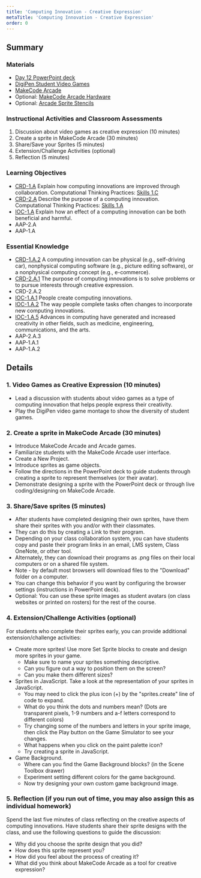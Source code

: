 ```yaml
---
title: 'Computing Innovation - Creative Expression'
metaTitle: 'Computing Innovation - Creative Expression'
order: 0
---
```


## Summary

### Materials

* [Day 12 PowerPoint deck](https://1drv.ms/w/s!AqsgsTyHBmRBkA_AD1fgnTelcqiq?e=yWYcKJ)
* [DigiPen Student Video Games](https://youtu.be/Gpvr130vxrQ)
* [MakeCode Arcade](https://arcade.makecode.com)
* Optional: [MakeCode Arcade Hardware](https://arcade.makecode.com/hardware)
* Optional: [Arcade Sprite Stencils](../arcade-sprite-stencils)

### Instructional Activities and Classroom Assessments

1. Discussion about video games as creative expression (10 minutes)
2. Create a sprite in MakeCode Arcade (30 minutes)
3. Share/Save your Sprites (5 minutes)
4. Extension/Challenge Activities (optional)
5. Reflection (5 minutes)

### Learning Objectives

* [CRD-1.A](https://apcentral.collegeboard.org/pdf/ap-computer-science-principles-course-and-exam-description.pdf#page=39) Explain how computing innovations are improved through collaboration.
Computational Thinking Practices: [Skills 1.C](https://apcentral.collegeboard.org/pdf/ap-computer-science-principles-course-and-exam-description.pdf#page=23)
* [CRD-2.A](https://apcentral.collegeboard.org/pdf/ap-computer-science-principles-course-and-exam-description.pdf#page=41) Describe the purpose of a computing innovation.
Computational Thinking Practices: [Skills 1.A](https://apcentral.collegeboard.org/pdf/ap-computer-science-principles-course-and-exam-description.pdf#page=23)
* [IOC-1.A](https://apcentral.collegeboard.org/pdf/ap-computer-science-principles-course-and-exam-description.pdf?course=ap-computer-science-principles#page=121) Explain how an effect of a computing innovation can be both beneficial and harmful.
* AAP-2.A
* AAP-1.A

### Essential Knowledge

* [CRD-1.A.2](https://apcentral.collegeboard.org/pdf/ap-computer-science-principles-course-and-exam-description.pdf#page=39) A computing innovation can be physical (e.g., self-driving car), nonphysical computing software (e.g., picture editing software), or a nonphysical computing concept (e.g., e-commerce).
* [CRD-2.A.1](https://apcentral.collegeboard.org/pdf/ap-computer-science-principles-course-and-exam-description.pdf#page=41) The purpose of computing innovations is to solve problems or to pursue interests through creative expression.
* CRD-2.A.2
* [IOC-1.A.1](https://apcentral.collegeboard.org/pdf/ap-computer-science-principles-course-and-exam-description.pdf?course=ap-computer-science-principles#page=121) People create computing innovations.
* [IOC-1.A.2](https://apcentral.collegeboard.org/pdf/ap-computer-science-principles-course-and-exam-description.pdf?course=ap-computer-science-principles#page=121) The way people complete tasks often changes to incorporate new computing innovations.
* [IOC-1.A.5](https://apcentral.collegeboard.org/pdf/ap-computer-science-principles-course-and-exam-description.pdf?course=ap-computer-science-principles#page=121) Advances in computing have generated and increased creativity in other fields, such as medicine, engineering, communications, and the arts.
* AAP-2.A.3
* AAP-1.A.1
* AAP-1.A.2

## Details

### 1. Video Games as Creative Expression (10 minutes) 

* Lead a discussion with students about video games as a type of computing innovation that helps people express their creativity.
* Play the DigiPen video game montage to show the diversity of student games.

### 2. Create a sprite in MakeCode Arcade (30 minutes) 

* Introduce MakeCode Arcade and Arcade games. 
* Familiarize students with the MakeCode Arcade user interface. 
* Create a New Project. 
* Introduce sprites as game objects. 
* Follow the directions in the PowerPoint deck to guide students through creating a sprite to represent themselves (or their avatar). 
* Demonstrate designing a sprite with the PowerPoint deck or through live coding/designing on MakeCode Arcade. 

### 3. Share/Save sprites (5 minutes) 

* After students have completed designing their own sprites, have them share their sprites with you and/or with their classmates.
* They can do this by creating a Link to their program.
* Depending on your class collaboration system, you can have students copy and paste their program links in an email, LMS system, Class OneNote, or other tool.
* Alternately, they can download their programs as .png files on their local computers or on a shared file system.
* Note - by default most browsers will download files to the "Download" folder on a computer.
* You can change this behavior if you want by configuring the browser settings (instructions in PowerPoint deck).
* Optional: You can use these sprite images as student avatars (on class websites or printed on rosters) for the rest of the course.

### 4. Extension/Challenge Activities (optional) 

For students who complete their sprites early, you can provide additional extension/challenge activities:

* Create more sprites! Use more Set Sprite blocks to create and design more sprites in your game.   
    * Make sure to name your sprites something descriptive.
    * Can you figure out a way to position them on the screen?
    * Can you make them different sizes?
* Sprites in JavaScript. Take a look at the representation of your sprites in JavaScript.
    * You may need to click the plus icon (+) by the "sprites.create" line of code to expand.
    * What do you think the dots and numbers mean? (Dots are transparent pixels, 1-9 numbers and a-f letters correspond to different colors)
    * Try changing some of the numbers and letters in your sprite image, then click the Play button on the Game Simulator to see your changes.
    * What happens when you click on the paint palette icon?
    * Try creating a sprite in JavaScript.
* Game Background.
    * Where can you find the Game Background blocks? (in the Scene Toolbox drawer)
    * Experiment setting different colors for the game background.
    * Now try designing your own custom game background image.

### 5. Reflection (if you run out of time, you may also assign this as individual homework) 

Spend the last five minutes of class reflecting on the creative aspects of computing innovations. Have students share their sprite designs with the class, and use the following questions to guide the discussion:

* Why did you choose the sprite design that you did?
* How does this sprite represent you?
* How did you feel about the process of creating it?
* What did you think about MakeCode Arcade as a tool for creative expression?
